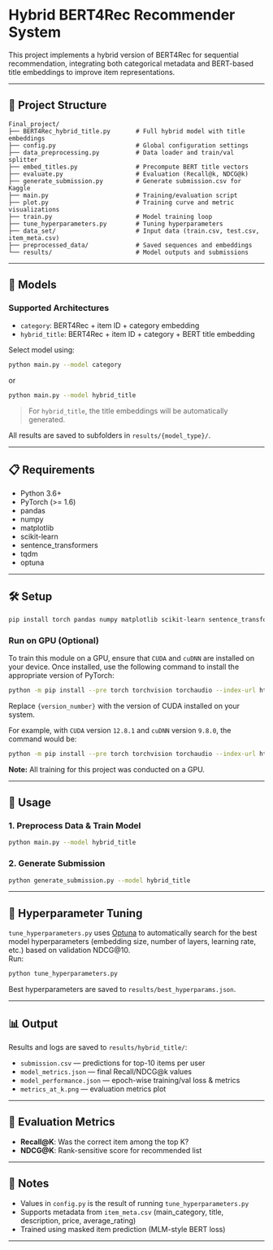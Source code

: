 # Hybrid BERT4Rec Recommender System

This project implements a hybrid version of BERT4Rec for sequential recommendation, integrating both categorical metadata and BERT-based title embeddings to improve item representations.

---

## 📁 Project Structure

```plaintext
Final_project/
├── BERT4Rec_hybrid_title.py       # Full hybrid model with title embeddings
├── config.py                      # Global configuration settings
├── data_preprocessing.py          # Data loader and train/val splitter
├── embed_titles.py                # Precompute BERT title vectors
├── evaluate.py                    # Evaluation (Recall@k, NDCG@k)
├── generate_submission.py         # Generate submission.csv for Kaggle
├── main.py                        # Training/evaluation script
├── plot.py                        # Training curve and metric visualizations
├── train.py                       # Model training loop
├── tune_hyperparameters.py        # Tuning hyperparameters
├── data_set/                      # Input data (train.csv, test.csv, item_meta.csv)
├── preprocessed_data/             # Saved sequences and embeddings
└── results/                       # Model outputs and submissions
```

---

## 🧠 Models

### Supported Architectures

- `category`: BERT4Rec + item ID + category embedding
- `hybrid_title`: BERT4Rec + item ID + category + BERT title embedding

Select model using:

```bash
python main.py --model category
```

or

```bash
python main.py --model hybrid_title
```

> For `hybrid_title`, the title embeddings will be automatically generated.

All results are saved to subfolders in `results/{model_type}/`.

---

## 📋 Requirements

- Python 3.6+
- PyTorch (>= 1.6)
- pandas
- numpy
- matplotlib
- scikit-learn
- sentence_transformers
- tqdm
- optuna

---

## 🛠️ Setup

```bash
pip install torch pandas numpy matplotlib scikit-learn sentence_transformers tqdm optuna
```

### Run on GPU (Optional)

To train this module on a GPU, ensure that `CUDA` and `cuDNN` are installed on your device. Once installed, use the following command to install the appropriate version of PyTorch:

```bash
python -m pip install --pre torch torchvision torchaudio --index-url https://download.pytorch.org/whl/nightly/cu{version_number}
```

Replace `{version_number}` with the version of CUDA installed on your system.

For example, with `CUDA` version `12.8.1` and `cuDNN` version `9.8.0`, the command would be:

```bash
python -m pip install --pre torch torchvision torchaudio --index-url https://download.pytorch.org/whl/nightly/cu128
```

**Note:** All training for this project was conducted on a GPU.

---

## 🚀 Usage

### 1. Preprocess Data & Train Model

```bash
python main.py --model hybrid_title
```

### 2. Generate Submission

```bash
python generate_submission.py --model hybrid_title
```

---

## 🧪 Hyperparameter Tuning

`tune_hyperparameters.py` uses [Optuna](https://optuna.org/) to automatically search for the best model hyperparameters (embedding size, number of layers, learning rate, etc.) based on validation NDCG@10.  
Run:

```bash
python tune_hyperparameters.py
```

Best hyperparameters are saved to `results/best_hyperparams.json`.

---

## 📊 Output

Results and logs are saved to `results/hybrid_title/`:

- `submission.csv` — predictions for top-10 items per user
- `model_metrics.json` — final Recall/NDCG@k values
- `model_performance.json` — epoch-wise training/val loss & metrics
- `metrics_at_k.png` — evaluation metrics plot

---

## 🔬 Evaluation Metrics

- **Recall@K**: Was the correct item among the top K?
- **NDCG@K**: Rank-sensitive score for recommended list

---

## 📌 Notes

- Values in `config.py` is the result of running `tune_hyperparameters.py`
- Supports metadata from `item_meta.csv` (main_category, title, description, price, average_rating)
- Trained using masked item prediction (MLM-style BERT loss)

---
